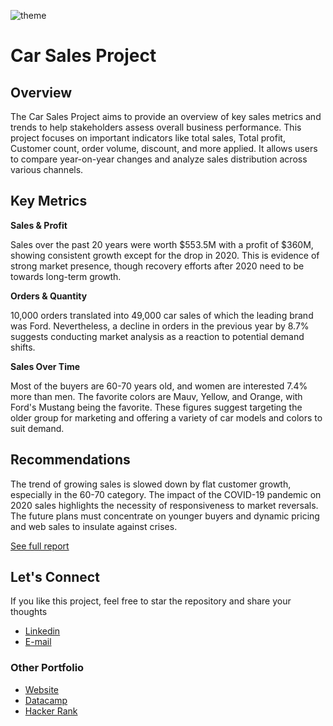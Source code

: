 ![theme](https://github.com/sakibahmed-da/car_sales_analysis/blob/main/car_sales_theme.png)

# Car Sales Project

## Overview

The Car Sales Project aims to provide an overview of key sales metrics and trends to help stakeholders assess overall business performance. This project focuses on important indicators like total sales, Total profit, Customer count, order volume, discount, and more applied. It allows users to compare year-on-year changes and analyze sales distribution across various channels.


## Key Metrics

**Sales & Profit**

Sales over the past 20 years were worth $553.5M with a profit of $360M, showing consistent growth except for the drop in 2020. This is evidence of strong market presence, though recovery efforts after 2020 need to be towards long-term growth.

**Orders & Quantity**

10,000 orders translated into 49,000 car sales of which the leading brand was Ford. Nevertheless, a decline in orders in the previous year by 8.7% suggests conducting market analysis as a reaction to potential demand shifts.

**Sales Over Time**

Most of the buyers are 60-70 years old, and women are interested 7.4% more than men. The favorite colors are Mauv, Yellow, and Orange, with Ford's Mustang being the favorite. These figures suggest targeting the older group for marketing and offering a variety of car models and colors to suit demand.

## Recommendations

The trend of growing sales is slowed down by flat customer growth, especially in the 60-70 category. The impact of the COVID-19 pandemic on 2020 sales highlights the necessity of responsiveness to market reversals. The future plans must concentrate on younger buyers and dynamic pricing and web sales to insulate against crises.

[See full report](https://github.com/sakibahmed-da/car_sales_analysis/blob/main/report%20of%20car_sales_analysis.pdf)

## Let's Connect
If you like this project, feel free to  star the repository and share your thoughts

- [Linkedin](https://www.linkedin.com/in/sakib07q/)
- [E-mail](ahmedsakib540@gmail.com)

### Other Portfolio

- [Website](https://sakibda.wixsite.com/sakib-ahmed)
- [Datacamp](https://www.datacamp.com/portfolio/sakib007)
- [Hacker Rank](https://www.hackerrank.com/profile/ahmedsakib540)

